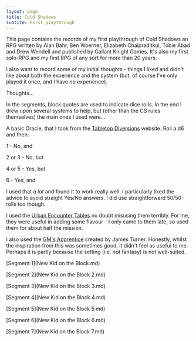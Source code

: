 ```yaml
---
layout: page
title: Cold Shadows
subtite: First playthrough
---
```


This page contains the records of my first playthrough of Cold Shadows an RPG written by Alan Bahr, Ben Woerner, Elizabeth Chaipraditkul, Tobie Abad and Drew Wendell and published by Gallant Knight Games. It's also my first solo-RPG and my first RPG of any sort for more than 20 years.

I also want to record some of my initial thoughts - things I liked and didn't like about both the experience and the system (but, of course I've only played it once, and I have *no* experience).

Thoughts...

In the segments, block quotes are used to indicate dice rolls. In the end I drew upon several systems to help, but (other than the CS rules themselves) the main ones I used were...

A basic Oracle, that I took from the [Tabletop Diversions](http://tabletopdiversions.blogspot.com/) website. Roll a d6 and then:

1 - No, and

2 or 3 - No, but

4 or 5 - Yes, but

6 - Yes, and

I used that *a lot* and found it to work really well. I particularly liked the advice to avoid straight Yes/No answers. I did use straightforward 50/50 rolls too though.

I used the [Urban Encounter Tables](http://aleaiactandaest.blogspot.com/2020/04/urban-encounter-tables-for-bfjb.html) no doubt misusing them terribly. For me, they were useful in adding some flavour - I only came to them late, so used them for about half the mission.

I also used the [GM's Apprentice](http://jamesturneronline.net/game-masters-apprentice/) created by James Turner. Honestly, whilst the inspiration from this was sometimes good, it didn't feel as useful to me. Perhaps it is partly because the setting (i.e. not fantasy) is not well-suited. 

[Segment 1](New Kid on the Block.md)

[Segment 2](New Kid on the Block 2.md)

[Segment 3](New Kid on the Block 3.md)

[Segment 4](New Kid on the Block 4.md)

[Segment 5](New Kid on the Block 5.md)

[Segment 6](New Kid on the Block 6.md)

[Segment 7](New Kid on the Block 7.md)
